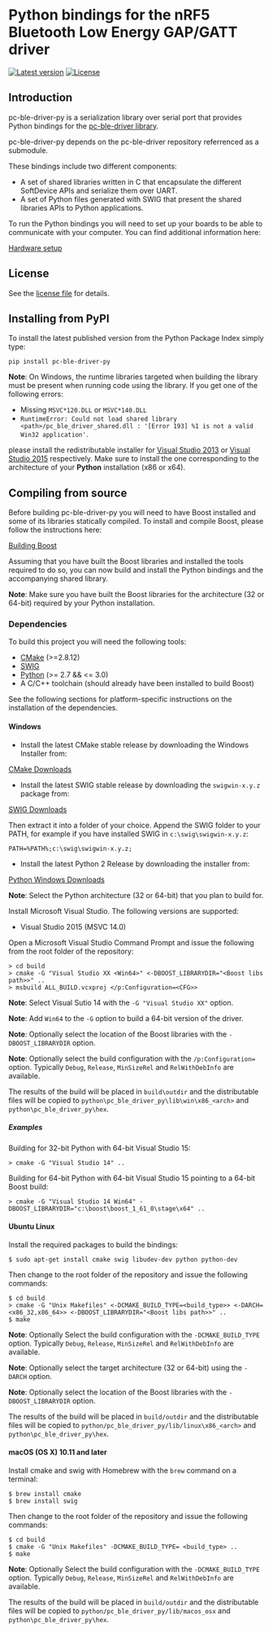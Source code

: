 # Python bindings for the nRF5 Bluetooth Low Energy GAP/GATT driver

[![Latest version](https://img.shields.io/pypi/v/pc-ble-driver-py.svg)](https://pypi.python.org/pypi/pc-ble-driver-py)
[![License](https://img.shields.io/pypi/l/pc-ble-driver-py.svg)](https://pypi.python.org/pypi/pc-ble-driver-py)

## Introduction
pc-ble-driver-py is a serialization library over serial port that provides Python bindings
for the [pc-ble-driver  library](https://github.com/NordicSemiconductor/pc-ble-driver).

pc-ble-driver-py depends on the pc-ble-driver repository referrenced as a submodule.

These bindings include two different components:

* A set of shared libraries written in C that encapsulate the different SoftDevice APIs and serialize them over UART.
* A set of Python files generated with SWIG that present the shared libraries APIs to Python applications.

To run the Python bindings you will need to set up your boards to be able to communicate with your computer.
You can find additional information here:

[Hardware setup](https://github.com/NordicSemiconductor/pc-ble-driver/tree/master#hardware-setup)

## License

See the [license file](LICENSE) for details.

## Installing from PyPI

To install the latest published version from the Python Package Index simply type:

    pip install pc-ble-driver-py

**Note**: On Windows, the runtime libraries targeted when building the library must be present when running code using the library. If you get one of the following errors:

* Missing `MSVC*120.DLL` or `MSVC*140.DLL`
* `RuntimeError: Could not load shared library <path>/pc_ble_driver_shared.dll : '[Error 193] %1 is
not a valid Win32 application'`. 

please install the redistributable installer for [Visual Studio 2013](https://www.microsoft.com/en-us/download/details.aspx?id=40784) or [Visual Studio 2015](https://www.microsoft.com/en-us/download/details.aspx?id=48145) respectively. Make sure to install the one corresponding to the architecture of your **Python** installation (x86 or x64).

## Compiling from source

Before building pc-ble-driver-py you will need to have Boost installed and some of its libraries statically compiled.
To install and compile Boost, please follow the instructions here:

[Building Boost](https://github.com/NordicSemiconductor/pc-ble-driver/blob/master/Installation.md#building-boost)

Assuming that you have built the Boost libraries and installed the tools required to do so, you can now build and install the Python bindings and the accompanying shared library.

**Note**: Make sure you have built the Boost libraries for the architecture (32 or 64-bit) required by your Python installation.

### Dependencies

To build this project you will need the following tools:

* [CMake](https://cmake.org/) (>=2.8.12)
* [SWIG](http://www.swig.org/)
* [Python](https://www.python.org/) (>= 2.7 && <= 3.0)
* A C/C++ toolchain (should already have been installed to build Boost)

See the following sections for platform-specific instructions on the installation of the dependencies.

#### Windows 

* Install the latest CMake stable release by downloading the Windows Installer from:

[CMake Downloads](https://cmake.org/download/)

* Install the latest SWIG stable release by downloading the `swigwin-x.y.z` package from:

[SWIG Downloads](http://www.swig.org/download.html)

Then extract it into a folder of your choice. Append the SWIG folder to your PATH, for example if you have installed
SWIG in `c:\swig\swigwin-x.y.z`:

    PATH=%PATH%;c:\swig\swigwin-x.y.z;

* Install the latest Python 2 Release by downloading the installer from:

[Python Windows Downloads](https://www.python.org/downloads/windows/)

**Note**: Select the Python architecture (32 or 64-bit) that you plan to build for.

Install Microsoft Visual Studio. The following versions are supported:

* Visual Studio 2015 (MSVC 14.0)

Open a Microsoft Visual Studio Command Prompt and issue the following from the root folder of the repository:

    > cd build
    > cmake -G "Visual Studio XX <Win64>" <-DBOOST_LIBRARYDIR="<Boost libs path>>" ..
    > msbuild ALL_BUILD.vcxproj </p:Configuration=<CFG>>

**Note**: Select Visual Sutio 14 with the `-G "Visual Studio XX"` option.

**Note**: Add `Win64` to the `-G` option to build a 64-bit version of the driver.

**Note**: Optionally select the location of the Boost libraries with the `-DBOOST_LIBRARYDIR` option.

**Note**: Optionally select the build configuration with the `/p:Configuration=` option. Typically `Debug`, `Release`, `MinSizeRel` and `RelWithDebInfo` are available.

The results of the build will be placed in `build\outdir` and the distributable files will be copied to `python\pc_ble_driver_py\lib\win\x86_<arch>` and `python\pc_ble_driver_py\hex`.

##### Examples

Building for 32-bit Python with 64-bit Visual Studio 15:

    > cmake -G "Visual Studio 14" ..

Building for 64-bit Python with 64-bit Visual Studio 15 pointing to a 64-bit Boost build:

    > cmake -G "Visual Studio 14 Win64" -DBOOST_LIBRARYDIR="c:\boost\boost_1_61_0\stage\x64" ..

#### Ubuntu Linux

Install the required packages to build the bindings:

    $ sudo apt-get install cmake swig libudev-dev python python-dev

Then change to the root folder of the repository and issue the following commands:

    $ cd build
    > cmake -G "Unix Makefiles" <-DCMAKE_BUILD_TYPE=<build_type>> <-DARCH=<x86_32,x86_64>> <-DBOOST_LIBRARYDIR="<Boost libs path>>" ..
    $ make

**Note**: Optionally Select the build configuration with the `-DCMAKE_BUILD_TYPE` option. Typically `Debug`, `Release`, `MinSizeRel` and `RelWithDebInfo` are available.

**Note**: Optionally select the target architecture (32 or 64-bit) using the `-DARCH` option.

**Note**: Optionally select the location of the Boost libraries with the `-DBOOST_LIBRARYDIR` option.

The results of the build will be placed in `build/outdir` and the distributable files will be copied to `python/pc_ble_driver_py/lib/linux\x86_<arch>` and `python\pc_ble_driver_py\hex`.

#### macOS (OS X) 10.11 and later

Install cmake and swig with Homebrew with the `brew` command on a terminal:

    $ brew install cmake
    $ brew install swig

Then change to the root folder of the repository and issue the following commands:

    $ cd build
    $ cmake -G "Unix Makefiles" -DCMAKE_BUILD_TYPE= <build_type> ..
    $ make

**Note**: Optionally Select the build configuration with the `-DCMAKE_BUILD_TYPE` option. Typically `Debug`, `Release`, `MinSizeRel` and `RelWithDebInfo` are available.

The results of the build will be placed in `build/outdir` and the distributable files will be copied to `python/pc_ble_driver_py/lib/macos_osx` and `python\pc_ble_driver_py\hex`.
